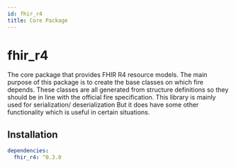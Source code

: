 ```yaml
---
id: fhir_r4
title: Core Package
---
```


# fhir_r4

The core package that provides FHIR R4 resource models. The main purpose of this package is to create the base classes on which fire depends. These classes are all generated from structure definitions so they should be in line with the official fire specification. This library is mainly used for serialization/ deserialization But it does have some other functionality which is useful in certain situations.

## Installation

```yaml
dependencies:
  fhir_r4: ^0.3.0